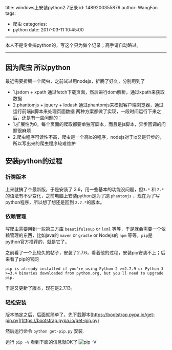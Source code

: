 title: windows上安装python2.7记录
id: 1489200355876
author: WangFan
tags:
  - 爬虫
categories:
  - python
date: 2017-03-11 10:45:00
---
本人不是专业搞python的，写这个只为做个记录；高手请自动略过。

---
## 因为爬虫 所以python
最近需要折腾一个爬虫，之前试过用nodejs，折腾了好久，分别用到了
- 1.jsdom + xpath 通过fetch下载页面，然后进行dom解析，通过xpath来获取数据
- 2.phantomjs + jquery + lodash 通过phantomjs来模拟客户端浏览器，通过运行前端js脚本来处理页面数据
两种方案都做了实现，一段时间运行下来之后，还是有一些问题的：
- 1.扩展性为0，每个页面的爬取都要单独写脚本，而且是js脚本，异步回调的问题很麻烦
- 2.爬虫程序可读性不高，爬虫是一个高io的程序，nodejs对于io又是异步的，所以写出来的爬虫程序较难维护

## 安装python的过程
### 折腾版本
上来就搞了个最新版，于是安装了 3.6，用一些基本的功能没问题，但`3.*` 和 `2.*` 的语法有不少变化，之前电脑上安装python是为了跑 `phantomjs` ，现在为了写python程序，所以想了想还是回到 `2.7.*`的版本。
### 依赖管理
写爬虫需要用到一些第三方库 `beautifulsoup` or `lxml` 等等，于是就会需要一个依赖管理的东西，比如java的 `maven` or `gradle` or Nodejs的 `npm` 等等。`pip`是python官方推荐的，就是它了。

之前看了一个比较久的帖子，安装了2.7.6，看着他的过程，安装pip安装不上；后来看了pip的官网
```
pip is already installed if you're using Python 2 >=2.7.9 or Python 3 >=3.4 binaries downloaded from python.org, but you'll need to upgrade pip.
```
于是又更新了版本，现在是2.7.13。

### 轻松安装
版本搞定之后，后面就简单了。先下载脚本[https://bootstrap.pypa.io/get-pip.py](https://bootstrap.pypa.io/get-pip.py)

然后运行命令 `python get-pip.py` 安装.

运行 ` pip -V ` 看到下面的信息就OK了
![pip -V](http://olk3bzfd5.bkt.clouddn.com/pasted-1489201547724.png)